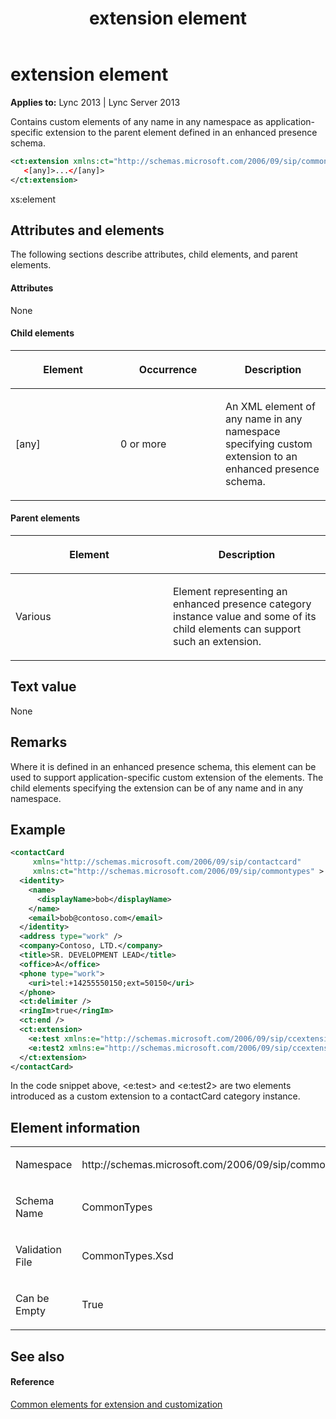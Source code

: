 ﻿---
title: extension element
TOCTitle: extension element
ms:assetid: 8f6bf992-33d2-43d1-9972-0ff7a796872d
ms:mtpsurl: https://msdn.microsoft.com/library/Dn438998(v=office.15)
ms:contentKeyID: 57094044
ms.date: 07/24/2014
mtps_version: v=office.15
dev_langs:
- xml
---

# extension element


**Applies to:** Lync 2013 | Lync Server 2013

Contains custom elements of any name in any namespace as application-specific extension to the parent element defined in an enhanced presence schema.

```xml
<ct:extension xmlns:ct="http://schemas.microsoft.com/2006/09/sip/commontypes" >
   <[any]>...</[any]>
</ct:extension>
```

xs:element

## Attributes and elements

The following sections describe attributes, child elements, and parent elements.

#### Attributes

None

#### Child elements

<table>
<colgroup>
<col style="width: 33%" />
<col style="width: 33%" />
<col style="width: 33%" />
</colgroup>
<thead>
<tr class="header">
<th><p>Element</p></th>
<th><p>Occurrence</p></th>
<th><p>Description</p></th>
</tr>
</thead>
<tbody>
<tr class="odd">
<td><p>[any]</p></td>
<td><p>0 or more</p></td>
<td><p>An XML element of any name in any namespace specifying custom extension to an enhanced presence schema.</p></td>
</tr>
</tbody>
</table>


#### Parent elements

<table>
<colgroup>
<col style="width: 50%" />
<col style="width: 50%" />
</colgroup>
<thead>
<tr class="header">
<th><p>Element</p></th>
<th><p>Description</p></th>
</tr>
</thead>
<tbody>
<tr class="odd">
<td><p>Various</p></td>
<td><p>Element representing an enhanced presence category instance value and some of its child elements can support such an extension.</p></td>
</tr>
</tbody>
</table>


## Text value

None

## Remarks

Where it is defined in an enhanced presence schema, this element can be used to support application-specific custom extension of the elements. The child elements specifying the extension can be of any name and in any namespace.

## Example

```xml
<contactCard 
     xmlns="http://schemas.microsoft.com/2006/09/sip/contactcard" 
     xmlns:ct="http://schemas.microsoft.com/2006/09/sip/commontypes" >
  <identity>
    <name>
      <displayName>bob</displayName>
    </name>
    <email>bob@contoso.com</email>
  </identity>
  <address type="work" />
  <company>Contoso, LTD.</company>
  <title>SR. DEVELOPMENT LEAD</title>
  <office>A</office>
  <phone type="work">
    <uri>tel:+14255550150;ext=50150</uri>
  </phone>
  <ct:delimiter />
  <ringIm>true</ringIm>
  <ct:end />
  <ct:extension>
    <e:test xmlns:e="http://schemas.microsoft.com/2006/09/sip/ccextension" />
    <e:test2 xmlns:e="http://schemas.microsoft.com/2006/09/sip/ccextension" />
  </ct:extension>
</contactCard>
```

In the code snippet above, \<e:test\> and \<e:test2\> are two elements introduced as a custom extension to a contactCard category instance.

## Element information

<table>
<colgroup>
<col style="width: 50%" />
<col style="width: 50%" />
</colgroup>
<tbody>
<tr class="odd">
<td><p>Namespace</p></td>
<td><p>http://schemas.microsoft.com/2006/09/sip/commontypes</p></td>
</tr>
<tr class="even">
<td><p>Schema Name</p></td>
<td><p>CommonTypes</p></td>
</tr>
<tr class="odd">
<td><p>Validation File</p></td>
<td><p>CommonTypes.Xsd</p></td>
</tr>
<tr class="even">
<td><p>Can be Empty</p></td>
<td><p>True</p></td>
</tr>
</tbody>
</table>


## See also

#### Reference

[Common elements for extension and customization](common-elements-for-extension-and-customization.md)


